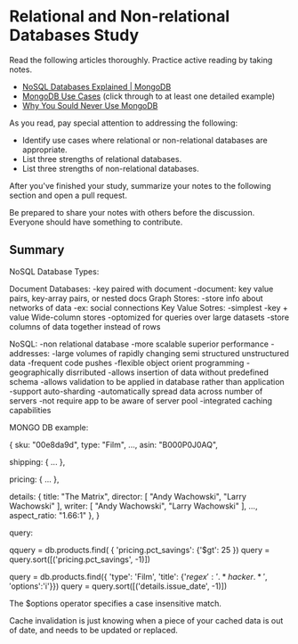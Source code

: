 # Relational and Non-relational Databases Study

Read the following articles thoroughly. Practice active reading by taking notes.

-   [NoSQL Databases Explained | MongoDB](https://www.mongodb.com/nosql-explained)
-   [MongoDB Use Cases](http://docs.mongodb.org/ecosystem/use-cases/) (click
    through to at least one detailed example)
-   [Why You Sould Never Use MongoDB](http://www.sarahmei.com/blog/2013/11/11/why-you-should-never-use-mongodb/)

As you read, pay special attention to addressing the following:

-   Identify use cases where relational or non-relational databases are
    appropriate.
-   List three strengths of relational databases.
-   List three strengths of non-relational databases.

After you've finished your study, summarize your notes to the following section
and open a pull request.

Be prepared to share your notes with others before the discussion. Everyone
should have something to contribute.

## Summary

NoSQL Database Types:

Document Databases:
  -key paired with document
  -document: key value pairs, key-array pairs, or nested docs
Graph Stores:
  -store info about networks of data
  -ex: social connections
Key Value Sotres:
  -simplest
  -key + value
Wide-column stores
  -optomized for queries over large datasets
  -store columns of data together instead of rows

NoSQL:
-non relational database
-more scalable superior performance
-addresses:
    -large volumes of rapidly changing semi structured unstructured data
    -frequent code pushes
    -flexible object orient programming
    -geographically disrributed
-allows insertion of data without predefined schema
-allows validation to be applied in database rather than application
-support auto-sharding
    -automatically spread data across number of servers
    -not require app to be aware of server pool
-integrated caching capabilities

MONGO DB example:

{
  sku: "00e8da9d",
  type: "Film",
  ...,
  asin: "B000P0J0AQ",

  shipping: { ... },

  pricing: { ... },

  details: {
    title: "The Matrix",
    director: [ "Andy Wachowski", "Larry Wachowski" ],
    writer: [ "Andy Wachowski", "Larry Wachowski" ],
    ...,
    aspect_ratio: "1.66:1"
  },
}

query:

qquery = db.products.find( { 'pricing.pct_savings': {'$gt': 25 })
query = query.sort([('pricing.pct_savings', -1)])

query = db.products.find({
    'type': 'Film',
    'title': {'$regex': '.*hacker.*', '$options':'i'}})
query = query.sort([('details.issue_date', -1)])


The $options operator specifies a case insensitive match.

Cache invalidation is just knowing when a piece of your cached data is out of date, and needs to be updated or replaced.
